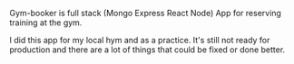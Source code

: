 Gym-booker is full stack (Mongo Express React Node) App for reserving training at the gym.

I did this app for my local hym and as a practice. It's still not ready for production and there are a lot of things that could be fixed or done better.
